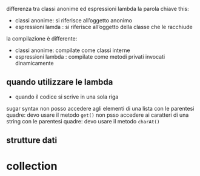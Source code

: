 differenza tra classi anonime ed espressioni lambda
la parola chiave this:
- classi anonime: si riferisce all’oggetto anonimo
- espressioni lamda : si riferisce all’oggetto della classe che le racchiude

la compilazione è differente:
- classi anonime: compilate come classi interne
- espressioni lambda : compilate come metodi privati invocati dinamicamente

## quando utilizzare le lambda
- quando il codice si scrive in una sola riga 

sugar syntax
non posso accedere agli elementi di una lista con le parentesi quadre: devo usare il metodo `get()`
non psso accedere ai caratteri di una string con le parentesi quadre: devo usare il metodo `charAt()`

## strutture dati 

# collection
